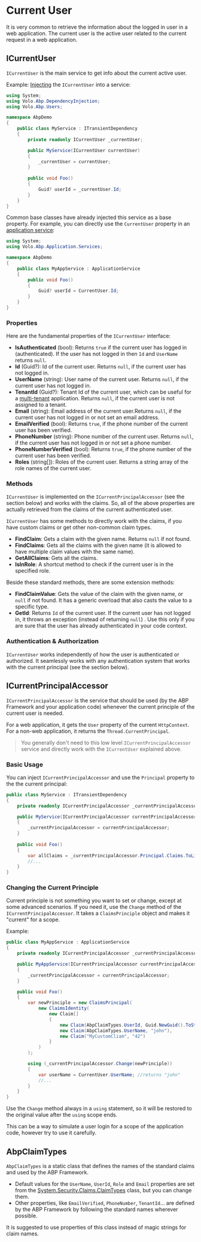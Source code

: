 ﻿# Current User

It is very common to retrieve the information about the logged in user in a web application. The current user is the active user related to the current request in a web application.

## ICurrentUser

`ICurrentUser` is the main service to get info about the current active user.

Example: [Injecting](Dependency-Injection.md) the `ICurrentUser` into a service:

````csharp
using System;
using Volo.Abp.DependencyInjection;
using Volo.Abp.Users;

namespace AbpDemo
{
    public class MyService : ITransientDependency
    {
        private readonly ICurrentUser _currentUser;

        public MyService(ICurrentUser currentUser)
        {
            _currentUser = currentUser;
        }
        
        public void Foo()
        {
            Guid? userId = _currentUser.Id;
        }
    }
}
````

Common base classes have already injected this service as a base property. For example, you can directly use the `CurrentUser` property in an [application service](Application-Services.md):

````csharp
using System;
using Volo.Abp.Application.Services;

namespace AbpDemo
{
    public class MyAppService : ApplicationService
    {
        public void Foo()
        {
            Guid? userId = CurrentUser.Id;
        }
    }
}
````

### Properties

Here are the fundamental properties of the `ICurrentUser` interface:

* **IsAuthenticated** (bool): Returns `true` if the current user has logged in (authenticated). If the user has not logged in then `Id` and `UserName` returns `null`.
* **Id** (Guid?): Id of the current user. Returns `null`, if the current user has not logged in.
* **UserName** (string): User name of the current user. Returns `null`, if the current user has not logged in.
* **TenantId** (Guid?): Tenant Id of the current user, which can be useful for a [multi-tenant](Multi-Tenancy.md) application. Returns `null`, if the current user is not assigned to a tenant.
* **Email** (string): Email address of the current user.Returns `null`, if the current user has not logged in or not set an email address.
* **EmailVerified** (bool): Returns `true`, if the phone number of the current user has been verified.
* **PhoneNumber** (string): Phone number of the current user. Returns `null`, if the current user has not logged in or not set a phone number.
* **PhoneNumberVerified** (bool): Returns `true`, if the phone number of the current user has been verified.
* **Roles** (string[]): Roles of the current user. Returns a string array of the role names of the current user.

### Methods

`ICurrentUser` is implemented on the `ICurrentPrincipalAccessor` (see the section below) and works with the claims. So, all of the above properties are actually retrieved from the claims of the current authenticated user.

`ICurrentUser` has some methods to directly work with the claims, if you have custom claims or get other non-common claim types.

* **FindClaim**: Gets a claim with the given name. Returns `null` if not found.
* **FindClaims**: Gets all the claims with the given name (it is allowed to have multiple claim values with the same name).
* **GetAllClaims**: Gets all the claims.
* **IsInRole**: A shortcut method to check if the current user is in the specified role.

Beside these standard methods, there are some extension methods:

* **FindClaimValue**: Gets the value of the claim with the given name, or `null` if not found. It has a generic overload that also casts the value to a specific type.
* **GetId**: Returns `Id` of the current user. If the current user has not logged in, it throws an exception (instead of returning `null`) . Use this only if you are sure that the user has already authenticated in your code context.

### Authentication & Authorization

`ICurrentUser` works independently of how the user is authenticated or authorized. It seamlessly works with any authentication system that works with the current principal (see the section below).

## ICurrentPrincipalAccessor

`ICurrentPrincipalAccessor` is the service that should be used (by the ABP Framework and your application code) whenever the current principle of the current user is needed.

For a web application, it gets the `User` property of the current `HttpContext`. For a non-web application, it returns the `Thread.CurrentPrincipal`.

> You generally don't need to this low level `ICurrentPrincipalAccessor` service and directly work with the `ICurrentUser` explained above.

### Basic Usage

You can inject `ICurrentPrincipalAccessor` and use the `Principal` property to the the current principal:

````csharp
public class MyService : ITransientDependency
{
    private readonly ICurrentPrincipalAccessor _currentPrincipalAccessor;

    public MyService(ICurrentPrincipalAccessor currentPrincipalAccessor)
    {
        _currentPrincipalAccessor = currentPrincipalAccessor;
    }
    
    public void Foo()
    {
        var allClaims = _currentPrincipalAccessor.Principal.Claims.ToList();
        //...
    }
}
````

### Changing the Current Principle

Current principle is not something you want to set or change, except at some advanced scenarios. If you need it, use the `Change` method of the `ICurrentPrincipalAccessor`. It takes a `ClaimsPrinciple` object and makes it "current" for a scope.

Example:

````csharp
public class MyAppService : ApplicationService
{
    private readonly ICurrentPrincipalAccessor _currentPrincipalAccessor;

    public MyAppService(ICurrentPrincipalAccessor currentPrincipalAccessor)
    {
        _currentPrincipalAccessor = currentPrincipalAccessor;
    }

    public void Foo()
    {
        var newPrinciple = new ClaimsPrincipal(
            new ClaimsIdentity(
                new Claim[]
                {
                    new Claim(AbpClaimTypes.UserId, Guid.NewGuid().ToString()),
                    new Claim(AbpClaimTypes.UserName, "john"),
                    new Claim("MyCustomCliam", "42")
                }
            )
        );

        using (_currentPrincipalAccessor.Change(newPrinciple))
        {
            var userName = CurrentUser.UserName; //returns "john"
            //...
        }
    }
}
````

Use the `Change` method always in a `using` statement, so it will be restored to the original value after the `using` scope ends.

This can be a way to simulate a user login for a scope of the application code, however try to use it carefully.

## AbpClaimTypes

`AbpClaimTypes` is a static class that defines the names of the standard claims and used by the ABP Framework.

* Default values for the `UserName`, `UserId`, `Role` and `Email` properties are set from the [System.Security.Claims.ClaimTypes](https://docs.microsoft.com/en-us/dotnet/api/system.security.claims.claimtypes) class, but you can change them.
* Other properties, like `EmailVerified`, `PhoneNumber`, `TenantId`... are defined by the ABP Framework by following the standard names wherever possible.

It is suggested to use properties of this class instead of magic strings for claim names.


